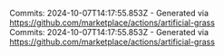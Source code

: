 Commits: 2024-10-07T14:17:55.853Z - Generated via https://github.com/marketplace/actions/artificial-grass
<br>
Commits: 2024-10-07T14:17:55.853Z - Generated via https://github.com/marketplace/actions/artificial-grass
<br>
